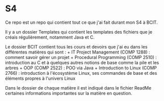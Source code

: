 # S4


Ce repo est un repo qui contient tout ce que j'ai fait durant mon S4 à BCIT.

Il y a un dossier Templates qui contient les templates des fichiers que je créais régulièrement, notamment Java et C.

Le dossier BCIT contient tous les cours et devoirs que j'ai eu dans les différentes matières qui sont :
    + IT Project Management (COMP 1288) : comment savoir gérer un projet
    + Procedural Programming (COMP 2510) : introduction au C et à quelques autres notions de base comme la pile et les arbres
    + OOP (COMP 2522) : POO via Java
    + Introduction to Linux (COMP 2766) : introduction à l'écosystème Linux, ses commandes de base et des éléments propres à l'univers Linux

Dans le dossier de chaque matière il est indiqué dans le fichier ReadMe certaines informations importantes sur la matière en question.

